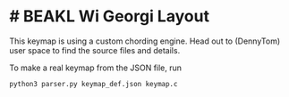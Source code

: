 # # BEAKL Wi Georgi Layout

This keymap is using a custom chording engine. Head out to (DennyTom) user space to find the source files and details.

To make a real keymap from the JSON file, run 

```sh
python3 parser.py keymap_def.json keymap.c
```
